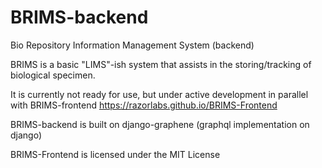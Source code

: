 # BRIMS-backend
Bio Repository Information Management System (backend)

BRIMS is a basic "LIMS"-ish system that assists in the storing/tracking of biological specimen.

It is currently not ready for use, but under active development in parallel with BRIMS-frontend https://razorlabs.github.io/BRIMS-Frontend

BRIMS-backend is built on django-graphene (graphql implementation on django) 

BRIMS-Frontend is licensed under the MIT License
